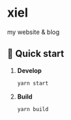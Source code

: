 # xiel

my website & blog

## 🚀 Quick start

1.  **Develop**

    ```sh
    yarn start
    ```

2.  **Build**

    ```sh
    yarn build
    ```
